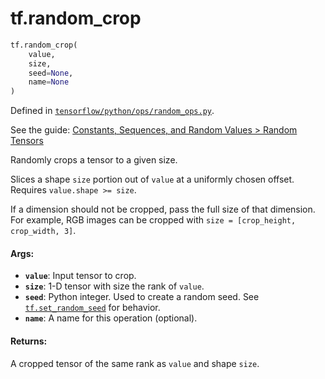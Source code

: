 <div itemscope itemtype="http://developers.google.com/ReferenceObject">
<meta itemprop="name" content="tf.random_crop" />
</div>

# tf.random_crop

``` python
tf.random_crop(
    value,
    size,
    seed=None,
    name=None
)
```



Defined in [`tensorflow/python/ops/random_ops.py`](https://www.tensorflow.org/code/tensorflow/python/ops/random_ops.py).

See the guide: [Constants, Sequences, and Random Values > Random Tensors](../../../api_guides/python/constant_op.md#Random_Tensors)

Randomly crops a tensor to a given size.

Slices a shape `size` portion out of `value` at a uniformly chosen offset.
Requires `value.shape >= size`.

If a dimension should not be cropped, pass the full size of that dimension.
For example, RGB images can be cropped with
`size = [crop_height, crop_width, 3]`.

#### Args:

* <b>`value`</b>: Input tensor to crop.
* <b>`size`</b>: 1-D tensor with size the rank of `value`.
* <b>`seed`</b>: Python integer. Used to create a random seed. See
    <a href="../tf/set_random_seed.md"><code>tf.set_random_seed</code></a>
    for behavior.
* <b>`name`</b>: A name for this operation (optional).


#### Returns:

A cropped tensor of the same rank as `value` and shape `size`.